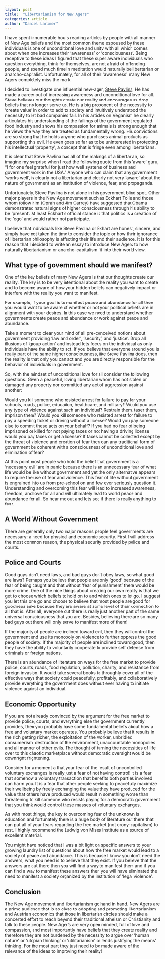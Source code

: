 ```yaml
---
layout: post
title:  "Libertarianism for New Agers"
categories: article
author: "Daniel Larimer"
---
```


I have spent innumerable hours reading articles by people with all manner of New Age beliefs and the most common theme espoused by these individuals is one of unconditional love and unity with all which comes about when one increases their ‘awareness’ or ‘consciousness‘.    Being receptive to these ideas I figured that these super aware individuals who question everything, think for themselves, are not afraid of offending people, and spend much time in meditation would naturally be libertarian or anarcho-capitalist.  Unfortunately, for all of their 'awareness' many New Agers completely miss the mark.

<!--more-->

I decided to investigate one influential new-ager, [Steve Pavlina](http://stevepavlina.com).  He has made a career out of increasing awareness and unconditional love for all.  Steve believes our thoughts create our reality and encourages us drop beliefs that no longer serve us.   He is a big proponent of the necessity to ‘create value’ in order to add to society and intuitively understood the necessity to let bad companies fail.  In his articles on Veganism he clearly articulates his understanding of the failings of the government regulated food industry and shows his compassion for animals is strong enough that he views the way they are treated as fundamentally wrong.  His convictions are so strong that he holds anyone who purchases animal products as supporting this evil.   He even goes so far as to be uninterested in protecting his intellectual ‘property’, a concept that is fringe even among libertarians. 

It is clear that Steve Pavlina has all of the makings of a libertarian, so imagine my surprise when I read the following quote from this ‘aware’ guru, “I for one feel grateful for just how well systems of business and government work in the USA.”  Anyone who can claim that any government ‘works well’, is clearly not a libertarian and clearly not very ‘aware’ about the nature of government as an institution of violence, fear, and propaganda.

Unfortunately, Steve Pavlina is not alone in his government blind spot. Other major players in the New Age movement such as Eckhart Tolle and those whom follow him (Oprah and Jim Carrey) have suggested that Obama demonstrated natural signs of higher consciousness through his ability to be ‘present’.   At least Eckhart’s official stance is that politics is a creation of the ‘ego’ and would rather not participate.  

I believe that individuals like Steve Pavlina or Ekhart are honest, sincere, and simply have not taken the time to consider the topic or how their ignorance of libertarian philosophy is affecting their life and their audience.  It is for this reason that I decided to write an essay to introduce New Agers to how naturally libertarianism or anarcho-capitalism fit into their world view.   

## What type of government should we manifest?      
One of the key beliefs of many New Agers is that our thoughts create our reality.   The key is to be very intentional about the reality you want to create and to become aware of how your hidden beliefs can negatively impact or interfere with the reality you want to manifest.

For example, if your goal is to manifest peace and abundance for all then you would want to be aware of whether or not your political beliefs are in alignment with your desires.  In this case we need to understand whether governments create peace and abundance or work against peace and abundance.

Take a moment to clear your mind of all pre-conceived notions about government providing ‘law and order’, ‘security’, and ‘justice’.   Drop all illusions of ‘group action’ and instead lets focus on the individual as only individuals have the ability to act.   If you believe that everyone around you is really part of the same higher consciousness, like Steve Pavlina does, then the reality is that only you can act and you are directly responsible for the behavior of individuals in government.

So, with the mindset of unconditional love for all consider the following questions.  Given a peaceful, loving libertarian whom has not stolen or damaged any property nor committed any act of aggression against another:

Would you kill someone who resisted arrest for failure to pay for your schools, roads, police, education, healthcare, and military?
Would you use any type of violence against such an individual?  Restrain them, taser them, imprison them?
Would you kill someone who resisted arrest for failure to pay a speeding ticket or driving without a license?
Would you pay someone else to commit these acts on your behalf?
If you had no fear of being imprisoned or killed for not paying taxes or not having a driving license would you pay taxes or get a license? 
If taxes cannot be collected except by the threat of violence and creation of fear then can any traditional form of government be coherent with a consciousness of unconditional love and elimination of fear?

At this point most people who hold the belief that government is a ‘necessary evil’ are in panic because there is an unnecessary fear of what life would be like without government and yet the only alternative appears to require the use of fear and violence.   This fear of life without government is engrained into us from pre-school on and few ever seriously question it.  Understanding and overcoming this fear will lead to increased awareness, freedom, and love for all and will ultimately lead to world peace and abundance for all.  So hear me out and lets see if there is really anything to fear.

## A World Without Government

There are generally only two major reasons people feel governments are necessary: a need for physical and economic security.  First I will address the most common reason, the physical security provided by police and courts.  

## Police and Courts
Good guys don’t need laws, and bad guys don’t obey laws, so what good are laws?    Perhaps you believe that people are only ‘good’ because of the fear of being caught and that without ‘fear of punishment’ there would be more crime.   One of the nice things about creating our own reality is that we get to choose which beliefs to hold on to and which ones to let go.  I suggest you let this one go and choose to believe that most people are good for goodness sake because they are aware at some level of their connection to all that is.  After all, everyone out there is really just another part of the same universal consciousness that you are.   Besides, believing there are so many bad guys out there will only serve to manifest more of them! 

If the majority of people are inclined toward evil, then they will control the government and use its monopoly on violence to further oppress the good people of society.   If the majority of people are inclined toward good, then they have the ability to voluntarily cooperate to provide self defense from criminals or foreign nations.   

There is an abundance of literature on ways for the free market to provide police, courts, roads, food regulation, pollution, charity, and resistance from foreign invasion.  It would take several books to throughly cover all of the effective ways that society could peacefully, profitably, and collaboratively provide everything the government does without ever having to initiate violence against an individual.   

## Economic Opportunity 
If you are not already convinced by the argument for the free market to provide police, courts, and everything else the government currently provides, then you probably have some fundamental beliefs about how a free and voluntary market operates.   You probably believe that it results in the rich getting richer, the exploitation of the worker,  unbridled consumerism, destruction of the environment, unaccountable monopolies and all manner of other evils.  The thought of turning the necessities of life over to this chaotic marketplace without democratic oversight would be downright frightening.

Consider for a moment a that your fear of the result of uncontrolled voluntary exchanges is really just a fear of not having control!  It is a fear that somehow a voluntary transaction that benefits both parties involved can harm you.  It is a fear that other people seeking to peacefully maximize their wellbeing by freely exchanging the value they have produced for the value that others have produced would result in something worse than threatening to kill someone who resists paying for a democratic government that you think would control these masses of voluntary exchanges.    

As with most things, the key to overcoming fear of the unknown is education and fortunately there is a huge body of literature out there that can put all of your fears regarding the free market (not crony-capitalism) to rest.  I highly recommend the Ludwig von Mises Institute as a source of excellent material.

You might have noticed that I was a bit light on specific answers to your growing laundry list of questions about how the free market would lead to a society of peace and abundance.   This is because I know you don’t need the answers,  what you need is to believe that they exist.   If you believe that the answers are out there then you will find a way to manifest them and if you can find a way to manifest these answers then you will have eliminated the need to manifest a society organized by the institution of ‘legal violence’.  

## Conclusion

The New Age movement and libertarianism go hand in hand.  New Agers are a prime audience that is so close to adopting and promoting libertarianism and Austrian economics that those in libertarian circles should make a concerted effort to reach beyond their traditional atheism or Christianity and talk to these people.   New Ager’s are very open minded, full of love and compassion, and most importantly have beliefs that they create reality and therefore they are not burdened by the necessity to argue over ‘human nature’ or ‘utopian thinking’ or ‘utilitarianism’ or ‘ends justifying the means’ thinking.   For the most part they just need to be made aware of the relevance of the ideas to improving their reality!


